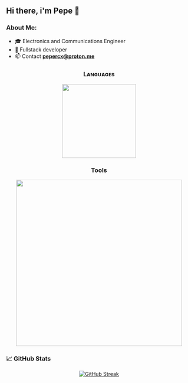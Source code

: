 ## Hi there, i'm Pepe 👋

### About Me:
- 🎓 Electronics and Communications Engineer
- 🔧 Fullstack developer
- 📫 Contact **pepercx@proton.me**

<!--Languages and Tools Section-->       
<h3 align="center">Lᴀɴɢᴜᴀɢᴇs</h3> 
<p align="center">
<img width="200px"  src="https://skillicons.dev/icons?i=py,js,ts,dart&perline=4"  />
</p>
<h3 align="center">Tools</h3>
<p align="center">
<img width="450px"  src="https://skillicons.dev/icons?i=docker,aws,redis,vscode,pycharm,neovim,postgres,nodejs,express,mongodb,firebase,supabase,vite,figma,flutter,react,godot,linux,ubuntu,debian,bash,notion,postman&perline=8"  />
</p>

### &#x1f4c8; GitHub Stats

<!--Github streak-->
<p align="center">
<a href="https://git.io/streak-stats"><img src="https://github-readme-streak-stats.herokuapp.com?user=pepercx&theme=tokyonight-duo&hide_border=true&mode=weekly" alt="GitHub Streak" /></a>
</p>
